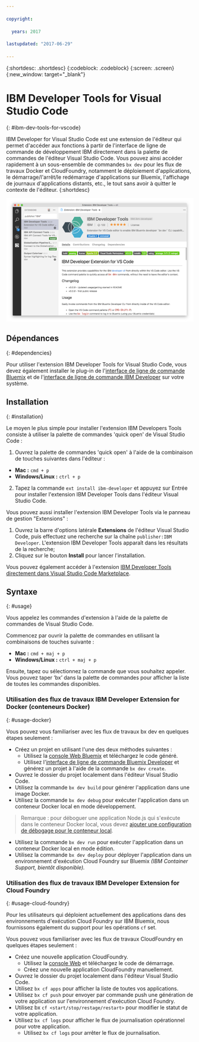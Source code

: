 ```yaml
---

copyright:

  years: 2017

lastupdated: "2017-06-29"

---
```


{:shortdesc: .shortdesc}
{:codeblock: .codeblock}
{:screen: .screen}
{:new_window: target="_blank"}

# IBM Developer Tools for Visual Studio Code
{: #ibm-dev-tools-for-vscode}

IBM Developer for Visual Studio Code est une extension de l'éditeur qui permet d'accéder aux fonctions à partir de l'interface de ligne de commande de développement IBM directement dans la palette de commandes de l'éditeur Visual Studio Code.  Vous pouvez ainsi accéder rapidement à un sous-ensemble de commandes `bx dev` pour les flux de travaux Docker et CloudFoundry, notamment le déploiement d'applications, le démarrage/l'arrêt/le redémarrage d'applications sur Bluemix, l'affichage de journaux d'applications distants, etc., le tout sans avoir à quitter le contexte de l'éditeur.
{:shortdesc}

![Capture d'écran illustrant l'écran de téléchargement de l'extension IBM Developer Tools.](ibm-dev-tools-for-vscode.png "Ecran de téléchargement de l'extension dans Visual Studio Code")

## Dépendances
{: #dependencies}

Pour utiliser l'extension IBM Developer Tools for Visual Studio Code, vous devez également installer le plug-in de l'[interface de ligne de commande Bluemix](https://plugins.ng.bluemix.net/ui/home.html) et de l'[interface de ligne de commande IBM Developer](/docs/cloudnative/dev_cli.html) sur votre système.

## Installation
{: #installation}

Le moyen le plus simple pour installer l'extension IBM Developers Tools consiste à utiliser la palette de commandes 'quick open' de Visual Studio Code :

1. Ouvrez la palette de commandes 'quick open' à l'aide de la combinaison de touches suivantes dans l'éditeur :

  * **Mac :** `cmd + p`
  * **Windows/Linux :** `ctrl + p`

2. Tapez la commande `ext install ibm-developer` et appuyez sur Entrée pour installer l'extension IBM Developer Tools dans l'éditeur Visual Studio Code.

Vous pouvez aussi installer l'extension IBM Developer Tools via le panneau de gestion "Extensions" :

1. Ouvrez la barre d'options latérale **Extensions** de l'éditeur Visual Studio Code, puis effectuez une recherche sur la chaîne `publisher:IBM Developer`.  L'extension IBM Developer Tools apparaît dans les résultats de la recherche;  
2. Cliquez sur le bouton **Install** pour lancer l'installation.

Vous pouvez également accéder à l'extension [IBM Developer Tools directement dans Visual Studio Code Marketplace](https://marketplace.visualstudio.com/items?itemName=IBM.ibm-developer).


## Syntaxe
{: #usage}

Vous appelez les commandes d'extension à l'aide de la palette de commandes de Visual Studio Code.

Commencez par ouvrir la palette de commandes en utilisant la combinaisons de touches suivante :

* **Mac :** `cmd + maj + p`
* **Windows/Linux :** `ctrl + maj + p`

Ensuite, tapez ou sélectionnez la commande que vous souhaitez appeler. Vous pouvez taper ‘bx’ dans la palette de commandes pour afficher la liste de toutes les commandes disponibles. 

### Utilisation des flux de travaux IBM Developer Extension for Docker (conteneurs Docker)
{: #usage-docker}

Vous pouvez vous familiariser avec les flux de travaux bx dev en quelques étapes seulement :
* Créez un projet en utilisant l'une des deux méthodes suivantes :
  * Utilisez la [console Web Bluemix](https://console.ng.bluemix.net/developer/getting-started/) et téléchargez le code généré.
  * Utilisez l'[interface de ligne de commande Bluemix Developer](/docs/cloudnative/dev_cli.html) et générez un projet à l'aide de la commande `bx dev create`.
* Ouvrez le dossier du projet localement dans l'éditeur Visual Studio Code.
* Utilisez la commande `bx dev build` pour générer l'application dans une image Docker.
* Utilisez la commande `bx dev debug` pour exécuter l'application dans un conteneur Docker local en mode développement.
> Remarque : pour déboguer une application Node.js qui s'exécute dans le conteneur Docker local, vous devez [ajouter une configuration de débogage pour le conteneur local](https://github.com/IBM-Bluemix/ibm-developer-extension-vscode#debugging-nodejs-apps-within-the-local-docker-container).
* Utilisez la commande `bx dev run` pour exécuter l'application dans un conteneur Docker local en mode édition.
* Utilisez la commande `bx dev deploy` pour déployer l'application dans un environnement d'exécution Cloud Foundry sur Bluemix *(IBM Container Support, bientôt disponible).*

### Utilisation des flux de travaux IBM Developer Extension for Cloud Foundry
{: #usage-cloud-foundry}

Pour les utilisateurs qui déploient actuellement des applications dans des environnements d'exécution Cloud Foundry sur IBM Bluemix, nous fournissons également du support pour les opérations `cf` set.

Vous pouvez vous familiariser avec les flux de travaux CloudFoundry en quelques étapes seulement :
* Créez une nouvelle application CloudFoundry.
  * Utilisez la [console Web](https://console.ng.bluemix.net/dashboard/cf-apps) et téléchargez le code de démarrage.
  * Créez une nouvelle application CloudFoundry manuellement.
* Ouvrez le dossier du projet localement dans l'éditeur Visual Studio Code.
* Utilisez `bx cf apps` pour afficher la liste de toutes vos applications.
* Utilisez `bx cf push` pour envoyer par commande push une génération de votre application sur l'environnement d'exécution Cloud Foundry.
* Utilisez bx `cf <start/stop/restage/restart>` pour modifier le statut de votre application.
* Utilisez `bx cf logs` pour afficher le flux de journalisation opérationnel pour votre application.
  * Utilisez `bx cf logs` pour arrêter le flux de journalisation.




